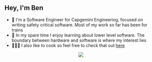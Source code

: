 ## Hey, I'm Ben

- 🚆 I'm a Software Engineer for Capgemini Engineering, focused on writing safety critical software. Most of my work so far has been for trains
- 🤔 In my spare time I enjoy learning about lower level software. The boundary between hardware and software is where my interest lies
- 🧑🏻‍🍳 I also like to cook so feel free to check that out [here](https://www.instagram.com/bytes_by_ben/)

<p align="center">
<a href="https://github.com/anuraghazra/github-readme-stats" align="center"><img align="center" src="https://github-readme-stats.vercel.app/api/top-langs/?username=ben-blakemore&langs_count=10&layout=compact&hide=scilab,html&exclude_repo=Nand2Tetris"/></a>
</p>
